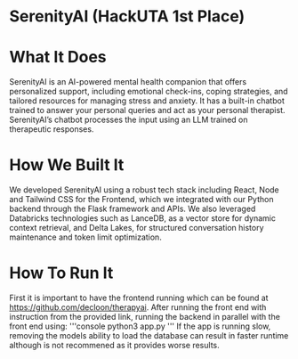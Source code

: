# SerenityAI (HackUTA 1st Place)

# What It Does
SerenityAI is an AI-powered mental health companion that offers personalized support, including emotional check-ins, coping strategies, and tailored resources for managing stress and anxiety. It has a built-in chatbot trained to answer your personal queries and act as your personal therapist. SerenityAI’s chatbot processes the input using an LLM trained on therapeutic responses.

# How We Built It
We developed SerenityAI using a robust tech stack including React, Node and Tailwind CSS for the Frontend, which we integrated with our Python backend through the Flask framework and APIs. We also leveraged Databricks technologies such as LanceDB, as a vector store for dynamic context retrieval, and Delta Lakes, for structured conversation history maintenance and token limit optimization.

# How To Run It
First it is important to have the frontend running which can be found at https://github.com/decloon/therapyai. After running the front end with instruction from the provided link, running the backend in parallel with the front end using:
'''console
python3 app.py
'''
If the app is running slow, removing the models ability to load the database can result in faster runtime although is not recommened as it provides worse results.

